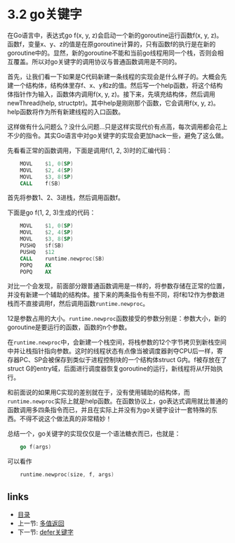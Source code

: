 # 3.2 go关键字

在Go语言中，表达式go f(x, y, z)会启动一个新的goroutine运行函数f(x, y, z)。函数f，变量x、y、z的值是在原goroutine计算的，只有函数f的执行是在新的goroutine中的。显然，新的goroutine不能和当前go线程用同一个栈，否则会相互覆盖。所以对go关键字的调用协议与普通函数调用是不同的。

首先，让我们看一下如果是C代码新建一条线程的实现会是什么样子的。大概会先建一个结构体，结构体里存f、x、y和z的值。然后写一个help函数，将这个结构体指针作为输入，函数体内调用f(x, y, z)。接下来，先填充结构体，然后调用newThread(help, structptr)。其中help是刚刚那个函数，它会调用f(x, y, z)。help函数将作为所有新建线程的入口函数。

这样做有什么问题么？没什么问题...只是这样实现代价有点高，每次调用都会花上不少的指令。其实Go语言中对go关键字的实现会更加hack一些，避免了这么做。

先看看正常的函数调用，下面是调用f(1, 2, 3)时的汇编代码：

```asm
	MOVL    $1, 0(SP)
	MOVL    $2, 4(SP)
	MOVL    $3, 8(SP)
	CALL    f(SB)
```

首先将参数1、2、3进栈，然后调用函数f。

下面是go f(1, 2, 3)生成的代码：

```asm
	MOVL    $1, 0(SP)
	MOVL    $2, 4(SP)
	MOVL    $3, 8(SP)
	PUSHQ   $f(SB)
	PUSHQ   $12
	CALL    runtime.newproc(SB)
	POPQ    AX
	POPQ    AX
```

对比一个会发现，前面部分跟普通函数调用是一样的，将参数存储在正常的位置，并没有新建一个辅助的结构体。接下来的两条指令有些不同，将f和12作为参数进栈而不直接调用f，然后调用函数`runtime.newproc`。

12是参数占用的大小。`runtime.newproc`函数接受的参数分别是：参数大小，新的goroutine是要运行的函数，函数的n个参数。

在`runtime.newproc`中，会新建一个栈空间，将栈参数的12个字节拷贝到新栈空间中并让栈指针指向参数。这时的线程状态有点像当被调度器剥夺CPU后一样，寄存器PC、SP会被保存到类似于进程控制块的一个结构体struct G内。f被存放在了struct G的entry域，后面进行调度器恢复goroutine的运行，新线程将从f开始执行。

和前面说的如果用C实现的差别就在于，没有使用辅助的结构体，而`runtime.newproc`实际上就是help函数。在函数协议上，go表达式调用就比普通的函数调用多四条指令而已，并且在实际上并没有为go关键字设计一套特殊的东西。不得不说这个做法真的非常精妙！

总结一个，go关键字的实现仅仅是一个语法糖衣而已，也就是：
```go
	go f(args)
```
可以看作

```c
	runtime.newproc(size, f, args)
```

## links
   * [目录](<preface.md>)
   * 上一节: [多值返回](<03.2.md>)
   * 下一节: [defer关键字](<03.4.md>)
